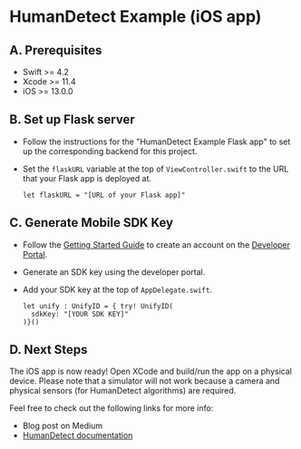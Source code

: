 # HumanDetect Example (iOS app)

## A. Prerequisites

* Swift >= 4.2
* Xcode >= 11.4
* iOS >= 13.0.0

## B. Set up Flask server
* Follow the instructions for the "HumanDetect Example Flask app" to set up the corresponding backend for this project.
* Set the `flaskURL` variable at the top of `ViewController.swift` to the URL that your Flask app is deployed at.

  ```
  let flaskURL = "[URL of your Flask app]"
  ```

## C. Generate Mobile SDK Key
* Follow the [Getting Started Guide](https://developer.unify.id/docs/get-started/) to create an account on the [Developer Portal](https://dashboard.unify.id/account/sign-up).
* Generate an SDK key using the developer portal.
* Add your SDK key at the top of `AppDelegate.swift`.

  ```
  let unify : UnifyID = { try! UnifyID(
    sdkKey: "[YOUR SDK KEY]"
  )}()
  ```

## D. Next Steps
The iOS app is now ready! Open XCode and build/run the app on a physical device. Please note that a simulator will not work because a camera and physical sensors (for HumanDetect algorithms) are required.

Feel free to check out the following links for more info:
* Blog post on Medium
* [HumanDetect documentation](https://developer.unify.id/docs/humandetect/)
